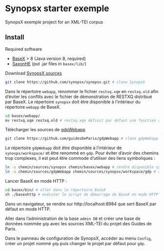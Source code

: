 Synopsx starter exemple
=========

SynopsX exemple project for an XML-TEI corpus

## Install

Required software

- [BaseX](http://basex.org/) > 8 (Java version 8, required)
- [SaxonHE](http://sourceforge.net/projects/saxon/files/) (put .jar files in `basex/lib/`)

Download [SynopsX sources](http://synopsx.github.io/)

````bash
git clone https://github.com/synopsx/synopsx.git # clone SynopsX
````

Dans le répertoire `webapp`, renommer le fichier `restxq.xqm` en `restxq.old` afin d’éviter les conflits avec le fichier de démonstration de RESTXQ distribué par BaseX. Le répertoire `synopsx` doit être disponible à l’intérieur du répertoire `webapp` de BaseX.

```bash
cd basex/webapp/
mv restxq.xqm restxq.old # restxq.xqm définit par défaut une fonction resource for `/`
```

Télécharger les sources de [gdpWebapp](https://github.com/guidesDeParis/gdpWebapp)

```bash
git clone https://github.com/guidesDeParis/gdpWebapp # clone gdpWebapp
```

Le répertoire `gdpWebapp` doit être disponible à l’intérieur de `synospx/workspace/` et être renommé en `gdp`. Pour éviter d’avoir des chemins trop complexes, il est peut être commode d’utiliser des liens symboliques :

```bash
ln -s chemin/sources/synopsx chemin/basex/webapp # rendre disponible synopsx dans webapp
ln -s chemin/sources/gdpWebapp chemin/sources/synopsx/workspace/gdp # rendre disponible gdpWebapp dans workspace sous le nom gdp
```

Lancer BaseX en mode HTTP :

```bash
cd basex/bin/ # aller dans le répertoire BaseX
sh ./basexhttp # exécuter le script de démarrage de BaseX en mode HTTP
```

Dans un navigateur, se rendre sur http://localhost:8984 que sert BaseX par défaut en mode HTTP.

Aller dans l’administration de la base `admin DB` et créer une base de données nommée `gdp` avec les sources XML-TEI du projet des Guides de Paris.

Dans le panneau de configuration de SynopsX, accéder au menu `Config`, créer un projet nommé `gdp` puis changer le projet par défaut pour `gdp`.